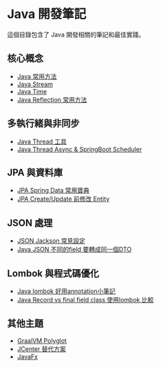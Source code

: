 # Java 開發筆記

這個目錄包含了 Java 開發相關的筆記和最佳實踐。

## 核心概念
- [Java 常用方法](Java%20常用方法.md)
- [Java Stream](Java%20Stream.md)
- [Java Time](Java%20Time.md)
- [Java Reflection 常用方法](Java%20Reflection%20常用方法.md)

## 多執行緒與非同步
- [Java Thread 工具](Java%20Thread%20工具.md)
- [Java Thread Async & SpringBoot Scheduler](Java%20Thread%20Async%20...%20_%20SpringBoot%20Scheduler.md)

## JPA 與資料庫
- [JPA Spring Data 常用寶典](JPA%20Spring%20Data%20常用寶典.md)
- [JPA Create/Update 前修改 Entity](JPA%20Create_Update%20前修改%20Entity%20\(@PrePersist_@PreUpdate\).md)

## JSON 處理
- [JSON Jackson 常見設定](JSON%20Jackson%20常見設定.md)
- [Java JSON 不同的field 要轉成同一個DTO](Java%20JSON%20不同的field%20要轉成同一個DTO.md)

## Lombok 與程式碼優化
- [Java lombok 好用annotation小筆記](Java%20lombok%20好用annotation小筆記.md)
- [Java Record vs final field class 使用lombok 比較](Java%20Record%20vs%20final%20field%20class%20使用lombok%20比較_.md)

## 其他主題
- [GraalVM Polyglot](GraalVM%20使用Polyglot%20遇到%20A%20language%20with%20id%20'xxx'%20is%20not%20installed.md)
- [JCenter 替代方案](JCenter%20真的掰了%20要換成別的%20repositories.md)
- [JavaFx](JavaFx/) 